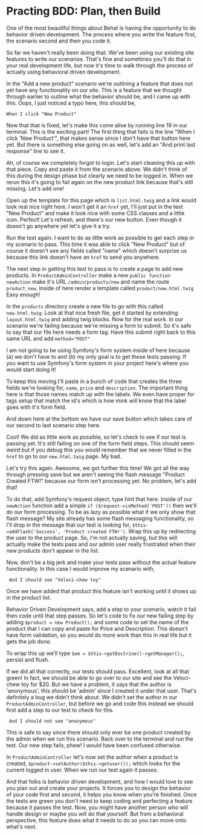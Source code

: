 # Practing BDD: Plan, then Build

One of the most beautiful things about Behat is having the opportunity to do
behavior driven development. The process where you write the feature first,
the scenario second and then you code it. 

So far we haven't really been doing that. We've been using our existing site features
to write our scenarios. That's fine and sometimes you'll do that in your real 
development life, but now it's time to walk through the process of actually using
behavioral driven development. 

In the "Add a new product" scenario we're outlining a feature that does not yet
have any functionality on our site. This is a feature that we thought through 
earlier to outline what the behavior should be, and I came up with this. Oops,
I just noticed a typo here, this should be,

    When I click "New Product"

Now that that is fixed, let's make this come alive by running line 19 in our terminal.
This is the exciting part! The first thing that fails is the line "When I click 'New Product'",
that makes sense since I don't have that button here yet. But there is something else
going on as well, let's add an "And print last response" line to see it. 

Ah, of course we completely forgot to login. Let's start cleaning this up with that piece. 
Copy and paste it from the scenario above. We didn't think of this during the design phase
but clearly we need to be logged in. When we rerun this it's going to fail again on the
new product link because that's still missing. Let's add one!

Open up the template for this page which is `list.html.twig` and a link would look real nice
right here. I won't get it an `href` yet, I'll just put in the text "New Product" and make it
look nice with some CSS classes and a little icon. Perfect! Let's refresh, and there's our new
button. Even though it doesn't go anywhere yet let's give it a try. 

Run the test again. I want to do as little work as possible to get each step in my scenario to pass.
This time it was able to click "New Product" but of course it doesn't see any fields called "name" 
which doesn't surprise us because this link doesn't have an `href` to send you anywhere. 

The next step in getting this test to pass is to create a page to add new products. In `ProductAdminController`
make a new `public function newAction` make it's URL `/admin/products/new` and name the route
`product_new`. Inside of here render a template called `product/new.html.twig` Easy enough!

In the `products` directory create a new file to go with this called `new.html.twig`. Look at that
nice fresh file, get it started by extending `layout.html.twig` and adding twig blocks. Now for the 
real work. In our scenario we're failing because we're missing a form to submit. So it's safe to say
that our file here needs a form tag. Have this submit right back to this same URL and add `method="POST"`

I am not going to be using Symfony's form system inside of here because (a) we don't have to and (b) my
only goal is to get these tests passing. If you want to use Symfony's form system in your project here's 
where you would start doing it!

To keep this moving I'll paste in a bunch of code that creates the three fields we're looking for, `name`,
`price` and `description`. The important thing here is that those names match up with the labels. 
We even have proper for tags setup that match the id's which is how mink will know that the label goes
with it's form field. 

And down here at the bottom we have our save button which takes care of our second to last scenario step here.

Cool! We did as little work as possible, so let's check to see if our test is passing yet. It's still failing
on one of the form field steps. This should seem weird but if you debug this you would remember that we
never filled in the `href` to go to our `new.html.twig` page. My bad.

Let's try this again. Awesome, we got further this time! We got all the way through pressing save but we aren't
seeing the flash message "Product Created FTW!" because our form isn't processing yet. No problem, let's add that!

To do that, add Symfony's request object, type hint that here. Inside of our `newAction` function add a simple 
`if ($request->isMethod('POST'))` then we'll do our form processing. To be as lazy as possible what if we only
show that flash message? My site already has some flash messaging functionality, so I'll drop in the message
that our test is looking for, `$this->addFlash('Success', 'Product created FTW!')`. Wrap this up by redirecting
the user to the product page. So, I'm not actually saving, but this will actually make the tests pass and our
admin user really frustrated when their new products don't appear in the list. 

Now, don't be a big jerk and make your tests pass without the actual feature functionality. In this case I
would improve my scenario with,

     And I should see "Veloci-chew toy"

Once we have added that product this feature isn't working until it shows up in the product list. 

Behavior Driven Development says, add a step to your scenario, watch it fail then code until that step passes.
So let's code to fix our new failing step by adding `$product = new Product();` and some code to set
the name of the product that I can copy and paste for Price and Description. This doesn't have form validation,
so you would do more work than this in real life but it gets the job done. 

To wrap this up we'll type `$em = $this->getDoctrine()->getManager();`, persist and flush. 

If we did all that correctly, our tests should pass. Excellent, look at all that green! In fact, we should
be able to go over to our site and see the Veloci-chew toy for $20. But we have a problem, it says that
the author is 'anonymous', this should be 'admin' since I created it under that user. That's definitely 
a bug we didn't think about. We didn't set the author in our `ProductAdminController`, but before we go
and code this instead we should first add a step to our test to check for this. 

     And I should not see "anonymous"

This is safe to say since there should only ever be one product created by the admin when we run this scenario. 
Back over to the terminal and run the test. Our new step fails, phew! I would have been confused otherwise. 

In `ProductAdminController` let's now set the author when a product is created, `$product->setAuthor($this->getuser());`
which looks for the current logged in user. When we run our test again it passes. 

And that folks is behavior driven development, and how I would love to see you plan out and create your projects.
It forces you to design the behavior of your code first and second, it helps you know when you're finished. Once
the tests are green you don't need to keep coding and perfecting a feature because it passes the test. Now, you 
might have another person who will handle design or maybe you will do that yourself. But from a behavioral 
perspective, this feature does what it needs to do so you can move onto what's next. 
